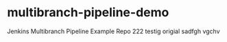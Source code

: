 # multibranch-pipeline-demo
Jenkins Multibranch Pipeline Example Repo
222
testig
origial
sadfgh
vgchv
